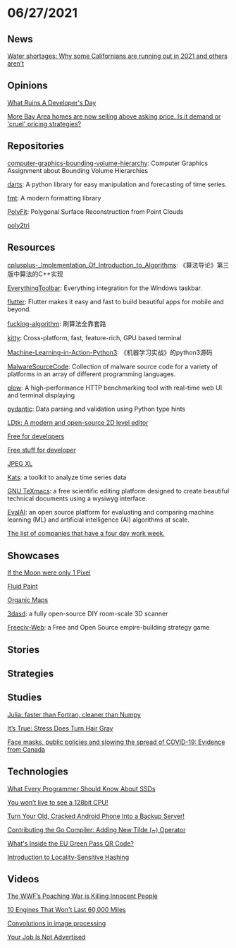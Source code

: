 # 06/27/2021

## News
[Water shortages: Why some Californians are running out in 2021 and others aren’t](https://calmatters.org/environment/2021/06/california-water-shortage/)

## Opinions
[What Ruins A Developer's Day](https://www.i-programmer.info/news/99-professional/14648-what-ruins-a-developers-day.html)

[More Bay Area homes are now selling above asking price. Is it demand or 'cruel' pricing strategies?](https://www.sfchronicle.com/local/article/Bay-Area-homes-real-estate-asking-prices-16263716.php)

## Repositories
[computer-graphics-bounding-volume-hierarchy](https://github.com/alecjacobson/computer-graphics-bounding-volume-hierarchy): Computer Graphics Assignment about Bounding Volume Hierarchies

[darts](https://github.com/unit8co/darts/): A python library for easy manipulation and forecasting of time series.

[fmt](https://github.com/fmtlib/fmt): A modern formatting library

[PolyFit](https://github.com/LiangliangNan/PolyFit): Polygonal Surface Reconstruction from Point Clouds

[poly2tri](https://github.com/greenm01/poly2tri)

## Resources
[cplusplus-_Implementation_Of_Introduction_to_Algorithms](https://github.com/huaxz1986/cplusplus-_Implementation_Of_Introduction_to_Algorithms): 《算法导论》第三版中算法的C++实现

[EverythingToolbar](https://github.com/stnkl/EverythingToolbar): Everything integration for the Windows taskbar.

[flutter](https://github.com/flutter/flutter): Flutter makes it easy and fast to build beautiful apps for mobile and beyond.

[fucking-algorithm](https://github.com/labuladong/fucking-algorithm): 刷算法全靠套路

[kitty](https://github.com/kovidgoyal/kitty): Cross-platform, fast, feature-rich, GPU based terminal

[Machine-Learning-in-Action-Python3](https://github.com/wzy6642/Machine-Learning-in-Action-Python3): 《机器学习实战》的python3源码

[MalwareSourceCode](https://github.com/vxunderground/MalwareSourceCode): Collection of malware source code for a variety of platforms in an array of different programming languages.

[plow](https://github.com/six-ddc/plow): A high-performance HTTP benchmarking tool with real-time web UI and terminal displaying

[pydantic](https://github.com/samuelcolvin/pydantic): Data parsing and validation using Python type hints

[LDtk: A modern and open-source 2D level editor](https://deepnight.itch.io/ldtk)

[Free for developers](https://free-for.dev/#/)

[Free stuff for developer](https://freestuff.dev/)

[JPEG XL](https://jpegxl.info/)

[Kats](https://facebookresearch.github.io/Kats/): a toolkit to analyze time series data

[GNU TeXmacs](https://www.texmacs.org/tmweb/home/welcome.en.html): a free scientific editing platform designed to create beautiful technical documents using a wysiwyg interface.

[EvalAI](https://eval.ai/): an open source platform for evaluating and comparing machine learning (ML) and artificial intelligence (AI) algorithms at scale.

[The list of companies that have a four day work week.](https://thelistofcompanies.com/)

## Showcases
[If the Moon were only 1 Pixel](https://joshworth.com/dev/pixelspace/pixelspace_solarsystem.html)

[Fluid Paint](https://david.li/paint/)

[Organic Maps](https://organicmaps.app/)

[3dasd](https://3dasd.com/): a fully open-source DIY room-scale 3D scanner

[Freeciv-Web](https://www.freecivweb.org/?2021): a Free and Open Source empire-building strategy game

## Stories

## Strategies


## Studies
[Julia: faster than Fortran, cleaner than Numpy](https://www.matecdev.com/posts/numpy-julia-fortran.html)

[It’s True: Stress Does Turn Hair Gray](https://www.cuimc.columbia.edu/news/its-true-stress-does-turn-hair-gray-and-its-reversible)

[Face masks, public policies and slowing the spread of COVID-19: Evidence from Canada](https://www.sciencedirect.com/science/article/pii/S0167629621000606?via%3Dihub)

## Technologies
[What Every Programmer Should Know About SSDs](https://databasearchitects.blogspot.com/2021/06/what-every-programmer-should-know-about.html)

[You won’t live to see a 128bit CPU!](https://blog.cloudware.bg/en/you-wont-live-to-see-a-128bit-cpu/)

[Turn Your Old, Cracked Android Phone Into a Backup Server!](https://www.hannahtech.co/post/turn-your-old-cracked-android-phone-into-a-backup-server-urbackup-linux-deploy-tutorial-part-i)

[Contributing the Go Compiler: Adding New Tilde (~) Operator](https://medium.com/trendyol-tech/contributing-the-go-compiler-adding-new-tilde-operator-f66d0c6cff7)

[What's Inside the EU Green Pass QR Code?](https://gir.st/blog/greenpass.html)

[Introduction to Locality-Sensitive Hashing](http://tylerneylon.com/a/lsh1/)

## Videos
[The WWF’s Poaching War is Killing Innocent People](https://www.youtube.com/watch?v=9J6iJg6NUOA&t=211s)

[10 Engines That Won't Last 60,000 Miles](https://www.youtube.com/watch?v=FbDGgFRTn5o)

[Convolutions in image processing](https://www.youtube.com/watch?v=8rrHTtUzyZA)

[Your Job Is Not Advertised](https://www.youtube.com/watch?v=AqbfYxBEQyY)
